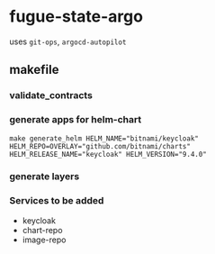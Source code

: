 # fugue-state-argo
uses `git-ops`, `argocd-autopilot`
## makefile
### validate_contracts
### generate apps for helm-chart
```make generate_helm HELM_NAME="bitnami/keycloak" HELM_REPO=OVERLAY="github.com/bitnami/charts" HELM_RELEASE_NAME="keycloak" HELM_VERSION="9.4.0"```

### generate layers

### Services to be added
- keycloak
- chart-repo
- image-repo